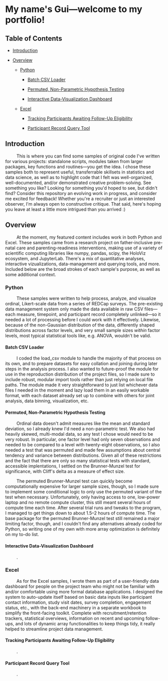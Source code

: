 # My name's Gui—welcome to my portfolio!

## Table of Contents

- [Introduction](https://github.com/galguibra/galguibra/blob/main/README.md#introduction)

- [Overview](https://github.com/galguibra/galguibra/blob/main/README.md#overview)

    - [Python](https://github.com/galguibra/galguibra/blob/main/README.md#python)
 
        - [Batch CSV Loader](https://github.com/galguibra/galguibra/blob/main/README.md#batch-csv-loader)
     
        - [Permuted, Non-Parametric Hypothesis Testing](https://github.com/galguibra/galguibra/blob/main/README.md#permuted-non-parametric-hypothesis-testing)
     
        - [Interactive Data-Visualization Dashboard](https://github.com/galguibra/galguibra/blob/main/README.md#interactive-data-visualization-dashboard)

    - [Excel](https://github.com/galguibra/galguibra/blob/main/README.md#excel)
 
        - [Tracking Participants Awaiting Follow-Up Eligibility](https://github.com/galguibra/galguibra/blob/main/README.md#tracking-participants-awaiting-follow-up-eligibility)
     
        - [Participant Record Query Tool](https://github.com/galguibra/galguibra/blob/main/README.md#participant-record-query-tool)

       


## Introduction

&emsp; &emsp; This is where you can find some samples of original code I've written for various projects: standalone scripts, modules taken from larger packages, key functions and routines—you get the idea.
I chose these samples both to represent useful, transferrable skillsets in statistics and data science, as well as to highlight code that I felt was well-organized, well-documented, and/or demonstrated creative problem-solving.
See something you like? Looking for something you'd hoped to see, but didn't find? Consider this repository an evolving work in progress, and consider me excited for feedback! Whether you're a recruiter or just an
interested observer, I'm always open to constructive critique. That said, here's hoping you leave at least a little more intrigued than you arrived :)


## Overview

&emsp; &emsp; At the moment, my featured content includes work in both Python and Excel. These samples came from a research project on father-inclusive pre-natal care and parenting-readiness interventions, making use
of a variety of scientific computing libraries like numpy, pandas, scipy, the HoloViz ecosystem, and JupyterLab. There's a mix of quantitative analyses, interactive vizualizations, data-management and querying tools, and more.
Included below are the broad strokes of each sample's purpose, as well as some additional context.


### Python

&emsp; &emsp; These samples were written to help process, analyze, and visualize ordinal, Likert-scale data from a series of REDCap surveys. The pre-existing data management system only made the data available in raw CSV files—each measure,
timepoint, and participant record completely unlinked—so it needed a lot of processing before I could work with it effectively. Likewise, because of the non-Gaussian distribution of the data, differently shaped distributions across factor
levels, and very small sample sizes *within* factor levels, most typical statistical tools like, e.g. ANOVA, wouldn't be valid. 


#### Batch CSV Loader

&emsp; &emsp; I coded the load_csv module to handle the majority of that process on its own, and to prepare datasets for easy collation and joining during later steps in the analysis process. I also wanted to future-proof the module
for use in the reproduction distribution of the project files, so I made sure to include robust, modular import tools rather than just relying on local file paths. The module made it very straightforward to just list whichever data files
I needed in the moment and lazy load them in an easily workable format, with each dataset already set up to combine with others for joint analysis, data binning, visualization, etc.


#### Permuted, Non-Parametric Hypothesis Testing

&emsp; &emsp; Ordinal data doesn't admit measures like the mean and standard deviation, so I already knew I'd need a non-parametric test. We also had heavily skewed, multi-modal data, so any test I chose would need to be very robust. 
In particular, one factor level had only seven observations and needed to be compared to a level with twenty-eight observations, so I also needed a test that was permuted and made few assumptions about central tendency and variance between 
distributions. Given all of these restrictions and the fact that there are only so many statistical tests with standard, accessible implentations, I settled on the Brunner-Munzel test for significance, with Cliff's delta as a measure of
effect size. 

&emsp; &emsp; The permuted Brunner-Munzel test can quickly become computationally expensive for larger sample sizes, though, so I made sure to implement some conditional logic to only use the permuted variant of the test when necessary.
Unfortunately, only having access to one, low-power laptop and no remote compute cluster, this still meant several hours of compute time each time. After several trial runs and tweaks to the program, I managed to get things down to about
1.5–2 hours of compute time. The base package for the permuted Brunner-Munzel test still remained a major limiting factor, though, and I couldn't find any alternatives already coded for Python, so writing one of my own with more array 
optimization is definitely on my to-do list.


#### Interactive Data-Visualization Dashboard

&emsp; &emsp; .


### Excel

&emsp; &emsp; As for the Excel samples, I wrote them as part of a user-friendly data dashboard for people on the project team who might not be familiar with and/or comfortable using more formal database applications. I designed the system to 
auto-update itself based on basic data inputs like participant contact information, study visit dates, survey completion, engagement status, etc., with the back-end machinery in a separate workbook to simplify the front-facing toolkit. 
Complete with recruitment/retention trackers, statistical overviews, information on recent and upcoming follow-ups, and lots of dynamic array functionalities to keep things tidy, it really helped to streamline project data management.


#### Tracking Participants Awaiting Follow-Up Eligibility

&emsp; &emsp; .


#### Participant Record Query Tool

&emsp; &emsp; .
